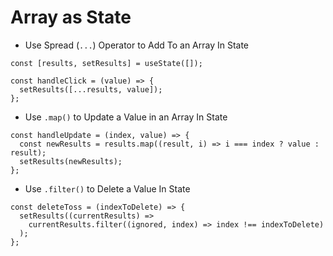 # Array as State

* Use Spread (`...`) Operator to Add To an Array In State
```
const [results, setResults] = useState([]);

const handleClick = (value) => {
  setResults([...results, value]);
};
```
* Use `.map()` to Update a Value in an Array In State
```
const handleUpdate = (index, value) => {
  const newResults = results.map((result, i) => i === index ? value : result);
  setResults(newResults);
};
```

* Use `.filter()` to Delete a Value In State
```
const deleteToss = (indexToDelete) => {
  setResults((currentResults) =>
    currentResults.filter((ignored, index) => index !== indexToDelete)
  );
};
```
